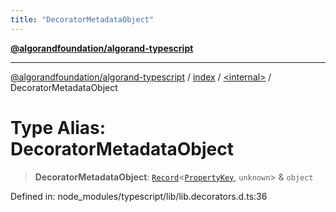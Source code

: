 ```yaml
---
title: "DecoratorMetadataObject"
---
```


[**@algorandfoundation/algorand-typescript**](../../../README.md)

***

[@algorandfoundation/algorand-typescript](../../../README.md) / [index](../../README.md) / [\<internal\>](../README.md) / DecoratorMetadataObject

# Type Alias: DecoratorMetadataObject

> **DecoratorMetadataObject**: [`Record`](Record.md)\<[`PropertyKey`](PropertyKey.md), `unknown`\> & `object`

Defined in: node\_modules/typescript/lib/lib.decorators.d.ts:36
